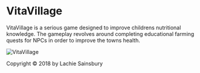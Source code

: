 # VitaVillage

VitaVillage is a serious game designed to improve childrens nutritional knowledge. The gameplay revolves around completing educational farming quests for NPCs in order to improve the towns health.

![VitaVillage](https://i.imgur.com/OrB1QlW.png)

Copyright © 2018 by Lachie Sainsbury
